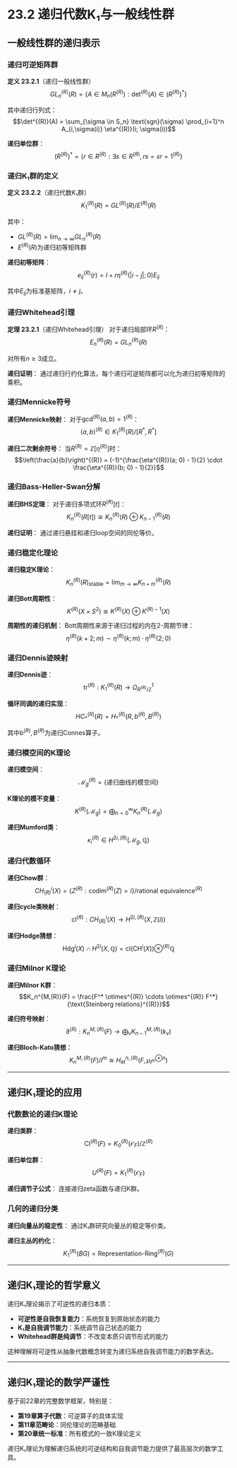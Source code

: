 # 23.2 递归代数K₁与一般线性群

## 一般线性群的递归表示

### 递归可逆矩阵群

**定义 23.2.1**（递归一般线性群）
$$GL_n^{(R)}(R) = \{A \in M_n(R^{(R)}) : \det^{(R)}(A) \in (R^{(R)})^*\}$$

其中递归行列式：
$$\det^{(R)}(A) = \sum_{\sigma \in S_n} \text{sgn}(\sigma) \prod_{i=1}^n A_{i,\sigma(i)} \eta^{(R)}(i; \sigma(i))$$

**递归单位群**：
$$(R^{(R)})^* = \{r \in R^{(R)} : \exists s \in R^{(R)}, rs = sr = 1^{(R)}\}$$

### 递归K₁群的定义

**定义 23.2.2**（递归代数K₁群）
$$K_1^{(R)}(R) = GL^{(R)}(R) / E^{(R)}(R)$$

其中：
- $GL^{(R)}(R) = \lim_{n \to \infty} GL_n^{(R)}(R)$
- $E^{(R)}(R)$为递归初等矩阵群

**递归初等矩阵**：
$$e_{ij}^{(R)}(r) = I + r \eta^{(R)}(|i-j|; 0) E_{ij}$$

其中$E_{ij}$为标准基矩阵，$i \neq j$。

### 递归Whitehead引理

**定理 23.2.1**（递归Whitehead引理）
对于递归局部环$R^{(R)}$：
$$E_n^{(R)}(R) = GL_n^{(R)}(R)$$

对所有$n \geq 3$成立。

**递归证明**：
通过递归行约化算法，每个递归可逆矩阵都可以化为递归初等矩阵的乘积。

### 递归Mennicke符号

**递归Mennicke映射**：
对于$\gcd^{(R)}(a, b) = 1^{(R)}$：
$$\langle a, b \rangle^{(R)} \in K_1^{(R)}(R) / [R^*, R^*]$$

**递归二次剩余符号**：
当$R^{(R)} = \mathbb{Z}[\eta^{(R)}]$时：
$$\left(\frac{a}{b}\right)^{(R)} = (-1)^{\frac{\eta^{(R)}(a; 0) - 1}{2} \cdot \frac{\eta^{(R)}(b; 0) - 1}{2}}$$

### 递归Bass-Heller-Swan分解

**递归BHS定理**：
对于递归多项式环$R^{(R)}[t]$：
$$K_n^{(R)}(R[t]) \cong K_n^{(R)}(R) \oplus K_{n-1}^{(R)}(R)$$

**递归证明**：
通过递归悬挂和递归loop空间的同伦等价。

### 递归稳定化理论

**递归稳定K理论**：
$$K_n^{(R)}(R)_{\text{stable}} = \lim_{m \to \infty} K_{n+m}^{(R)}(R)$$

**递归Bott周期性**：
$$K^{(R)}(X \times S^2) \cong K^{(R)}(X) \oplus K^{(R)-1}(X)$$

**周期性的递归机制**：
Bott周期性来源于递归过程的内在2-周期节律：
$$\eta^{(R)}(k+2; m) \sim \eta^{(R)}(k; m) \cdot \eta^{(R)}(2; 0)$$

### 递归Dennis迹映射

**递归Dennis迹**：
$$\text{tr}^{(R)}: K_1^{(R)}(R) \to \Omega^1_{R^{(R)}/\mathbb{Z}}$$

**循环同调的递归实现**：
$$HC_*^{(R)}(R) = H_*^{(R)}(R, b^{(R)}, B^{(R)})$$

其中$b^{(R)}, B^{(R)}$为递归Connes算子。

### 递归模空间的K理论

**递归模空间**：
$$\mathcal{M}^{(R)}_g = \{\text{递归曲线的模空间}\}$$

**K理论的模不变量**：
$$K^{(R)}(\mathcal{M}_g) = \bigoplus_{n=0}^{\infty} K_n^{(R)}(\mathcal{M}_g)$$

**递归Mumford类**：
$$\kappa_i^{(R)} \in H^{2i,(R)}(\mathcal{M}_g, \mathbb{Q})$$

### 递归代数循环

**递归Chow群**：
$$CH^i_{(R)}(X) = \{Z^{(R)} : \text{codim}^{(R)}(Z) = i\} / \text{rational equivalence}^{(R)}$$

**递归cycle类映射**：
$$\text{cl}^{(R)}: CH^i_{(R)}(X) \to H^{2i,(R)}(X, \mathbb{Z}(i))$$

**递归Hodge猜想**：
$$\text{Hdg}^i(X) \cap H^{2i}(X, \mathbb{Q}) = \text{cl}(\text{CH}^i(X)) \otimes^{(R)} \mathbb{Q}$$

### 递归Milnor K理论

**递归Milnor K群**：
$$K_n^{M,(R)}(F) = \frac{F^* \otimes^{(R)} \cdots \otimes^{(R)} F^*}{\text{Steinberg relations}^{(R)}}$$

**递归符号映射**：
$$\partial^{(R)}: K_n^{M,(R)}(F) \to \bigoplus_{v} K_{n-1}^{M,(R)}(k_v)$$

**递归Bloch-Kato猜想**：
$$K_n^{M,(R)}(F)/l^m \cong H_{\text{ét}}^{n,(R)}(F, \mu_{l^m}^{\otimes n})$$

---

## 递归K₁理论的应用

### 代数数论的递归K理论

**递归类群**：
$$\text{Cl}^{(R)}(F) = K_0^{(R)}(\mathcal{O}_F) / \mathbb{Z}^{(R)}$$

**递归单位群**：
$$U^{(R)}(F) = K_1^{(R)}(\mathcal{O}_F)$$

**递归调节子公式**：
连接递归zeta函数与递归K群。

### 几何的递归分类

**递归向量丛的稳定性**：
通过K₁群研究向量丛的稳定等价类。

**递归主丛的约化**：
$$K_1^{(R)}(BG) = \text{Representation-Ring}^{(R)}(G)$$

---

## 递归K₁理论的哲学意义

递归K₁理论揭示了可逆性的递归本质：
- **可逆性是自我恢复能力**：系统恢复到原始状态的能力
- **K₁是自我调节能力**：系统调节自己状态的能力  
- **Whitehead群是纯调节**：不改变本质只调节形式的能力

这种理解将可逆性从抽象代数概念转变为递归系统自我调节能力的数学表达。

---

## 递归K₁理论的数学严谨性

基于前22章的完整数学框架，特别是：
- **第19章算子代数**：可逆算子的具体实现
- **第11章范畴论**：同伦理论的范畴基础  
- **第20章统一标准**：所有模式的一致K理论定义

递归K₁理论为理解递归系统的可逆结构和自我调节能力提供了最高层次的数学工具。